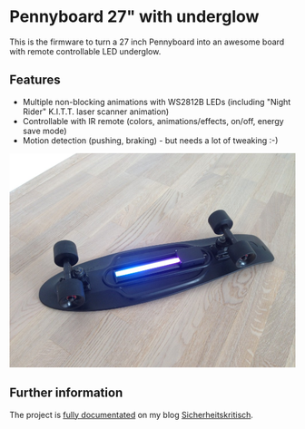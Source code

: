 # Pennyboard 27" with underglow

This is the firmware to turn a 27 inch Pennyboard into an awesome board with remote controllable LED underglow.

## Features

- Multiple non-blocking animations with WS2812B LEDs (including "Night Rider" K.I.T.T. laser scanner animation)
- Controllable with IR remote (colors, animations/effects, on/off, energy save mode)
- Motion detection (pushing, braking) - but needs a lot of tweaking :-)

<img alt="" src="https://github.com/bastianraschke/pennyboard-glowboard-27/blob/master/projectcover.jpg" width="650">

## Further information

The project is [fully documentated](https://sicherheitskritisch.de/2018/05/improved-glowboard-diy-based-on-original-pennyboard-27-inch-blackout-en/) on my blog [Sicherheitskritisch](https://sicherheitskritisch.de).
